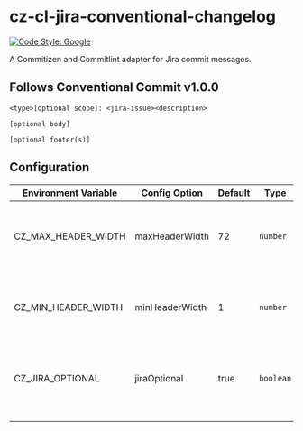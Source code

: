 # cz-cl-jira-conventional-changelog

[![Code Style: Google](https://img.shields.io/badge/code%20style-google-blueviolet.svg)](https://github.com/google/gts)

A Commitizen and Commitlint adapter for Jira commit messages.

## Follows Conventional Commit v1.0.0

```
<type>[optional scope]: <jira-issue><description>

[optional body]

[optional footer(s)]
```

## Configuration

| Environment Variable | Config Option  | Default | Type      | Description                                                         |
|----------------------|----------------|---------|-----------|---------------------------------------------------------------------|
| CZ_MAX_HEADER_WIDTH  | maxHeaderWidth | 72      | `number`  | Maximum length allowed for the commit message header.               |
| CZ_MIN_HEADER_WIDTH  | minHeaderWidth | 1       | `number`  | Minimum length required for the commit message header.              |
| CZ_JIRA_OPTIONAL     | jiraOptional   | true    | `boolean` | If set to `true` it will allow user to skip entering a jira issue.  |
|                      |                |         |           |                                                                     |
|                      |                |         |           |                                                                     |

